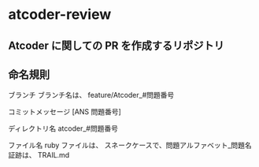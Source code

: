 # atcoder-review

## Atcoder に関しての PR を作成するリポジトリ

## 命名規則

ブランチ
ブランチ名は、
feature/Atcoder\_#問題番号

コミットメッセージ
[ANS 問題番号]

ディレクトリ名 atcoder\_#問題番号

ファイル名 ruby ファイルは、 スネークケースで、問題アルファベット\_問題名 証跡は、 TRAIL.md

